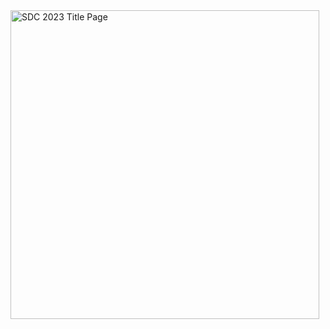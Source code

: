 
<img width="494" alt="SDC 2023 Title Page" src="https://github.com/Seger-Steele/Speaking-Engagements/assets/154108600/71c72c16-deed-48ca-8f1b-f419c1bf6308">
